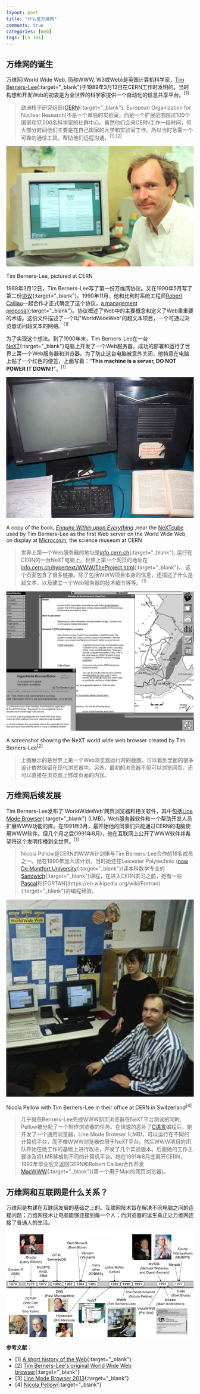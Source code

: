 ```yaml
---
layout: post
title: "什么是万维网"
comments: true
categories: [Web]
tags: [CS 101]
---
```


## 万维网的诞生

万维网(World Wide Web, 简称WWW, W3或Web)是英国计算机科学家，[Tim Berners-Lee](https://en.wikipedia.org/wiki/Tim_Berners-Lee){:target="_blank"}于1989年3月12日在CERN工作时发明的。当时构想和开发Web的初衷是为全世界的科学家提供一个自动化的信息共享平台。<sup>[1]</sup>
> 欧洲核子研究组织([CERN](https://en.wikipedia.org/wiki/CERN){:target="_blank"}, European Organization for Nuclear Research)不是一个单独的实验室，而是一个扩展范围超过100个国家和17,000名科学家的社群中心。虽然他们会来CERN工作一段时间，但大部分时间他们主要是在自己国家的大学和实验室工作。所以当时急需一个可靠的通信工具，帮助他们远程沟通。<sup>[1],[2]</sup>

![](/assets/images/9407011_31-A4-at-144-dpi.jpg "Tim Berners-Lee, pictured at CERN")
<figcaption>Tim Berners-Lee, pictured at CERN</figcaption>

1989年3月12日，Tim Berners-Lee写了第一份万维网协议。又在1990年5月写了第二份[协议](http://cds.cern.ch/record/369245/files/dd-89-001.pdf){:target="_blank"}。1990年11月，他和比利时系统工程师[Robert Cailiau](https://en.wikipedia.org/wiki/Robert_Cailliau)一起合作才正式确定了这个协议，[a management proposal](http://cds.cern.ch/record/2639699/files/Proposal_Nov-1990.pdf){:target="_blank"}。协议概述了Web中的主要概念和定义了Web里重要的术语。这份文件描述了一个叫"WorldWideWeb"的超文本项目，一个可通过浏览器访问超文本的网络。<sup>[1]</sup>

为了实现这个想法。到了1990年末，Tim Berners-Lee在一台[NeXT](https://en.wikipedia.org/wiki/NeXT_Computer){:target="_blank"}电脑上开发了一个Web服务器，成功的部署和运行了世界上第一个Web服务器和浏览器。为了防止这台电脑被意外关闭，他特意在电脑上贴了一个红色的便签，上面写着：“**This machine is a server, DO NOT POWER IT DOWN!!**”。<sup>[1]</sup>

![](/assets/images/1280px-First_Web_Server.jpg)

<figcaption>A copy of the book, <i><a href="https://en.wikipedia.org/wiki/Enquire_Within_upon_Everything" target="_blank">Enquire Within upon Everything</a></i> ,near the <a href="https://en.wikipedia.org/wiki/NeXTcube" target="_blank">NeXTcube</a> used by Tim Berners-Lee as the first Web server on the World Wide Web, on display at <a href='https://en.wikipedia.org/wiki/Microcosm_(CERN) target="_blank"'>Microcosm</a>, the science museum at CERN</figcaption>

>世界上第一个Web服务器的地址是[info.cern.ch](http://info.cern.ch/){:target="_blank"}, 运行在CERN的一台NeXT电脑上。世界上第一个网页的地址在[info.cern.ch/hypertext/WWW/TheProject.html](http://info.cern.ch/hypertext/WWW/TheProject.html){:target="_blank"}。
这个页面包含了很多链接。除了包括WWW项目本身的信息，还描述了什么是超文本，以及建立一个Web服务器的技术细节等等。<sup>[1]</sup>

![](/assets/images/9001001_01-A4-at-144-dpi.jpg)
<figcaption>A screenshot showing the NeXT world wide web browser created by Tim Berners-Lee<sup>[2]</sup></figcaption>

>上图展示的是世界上第一个Web浏览器运行时的截图，可以看到里面的很多设计依然保留在现代浏览器中。另外，最初的浏览器不但可以浏览网页，还可以直接在浏览器上修改页面的内容。

## 万维网后续发展

Tim Berners-Lee发布了'WorldWideWeb'网页浏览器和相关软件，其中包括[Line Mode Browser](http://line-mode.cern.ch){:target="_blank"} (LMB)，Web服务器软件和一个帮助开发人员扩展WWW功能的库。在1991年3月，最开始他的同事们只能通过CERN的电脑使用WWW软件。但几个月之后(1991年8月)，他在互联网上公开了WWW软件并希望将这个发明传播到全世界。<sup>[1]</sup>

>Nicola Pellow是CERN的WWW计划里与Tim Berners-Lee合作的19名成员之一。她在1990年加入该计划，当时她还在Leicester Polytechnic ([now De Montfort University](https://en.wikipedia.org/wiki/De_Montfort_University){:target="_blank"})读本科数学专业的[Sandwich](https://en.wikipedia.org/wiki/Sandwich_degree){:target="_blank"}课程，在进入CERN实习之前，她有一些[Pascal](https://en.wikipedia.org/wiki/Pascal_(programming_language))和[FORTAN](https://en.wikipedia.org/wiki/Fortran){:target="_blank"}的编程经验。

![](/assets/images/nicola-and-tim.jpeg)
<figcaption>Nicola Pellow with Tim Berners-Lee in their office at CERN in Switzerland<sup>[4]</sup></figcaption>

>几乎就在Berners-Lee完成WWW网页浏览器在NeXT平台测试的同时, Pellow被分配了一个制作浏览器的任务。在快速的恶补了[C语言](https://en.wikipedia.org/wiki/C_(programming_language){:target="_blank"})编程后，她开发了一个通用浏览器，Line Mode Browser (LMB)，可以运行在不同的计算机平台，而不像WWW浏览器仅限于NeXT平台。然后WWW项目的团队开始在她工作的基础上进行改进，开发了几个实验版本。后面她的工作主要涉及将LMB移植到不同的计算机平台。她在1991年8月底离开CERN，1992年毕业后又返回GERN和Robert Cailiau合作开发[MacWWW](https://en.wikipedia.org/wiki/MacWWW){:target="_blank"}(第一个用于Mac的网页浏览器)。



## 万维网和互联网是什么关系？

万维网是构建在互联网发展的基础之上的。互联网技术旨在解决不同电脑之间的连接问题；万维网技术让电脑能够连接到每一个人；而浏览器的诞生真正让万维网连接了普通人的生活。

![](./assets/images/couchconfnycintrotodocumentdatabases-11-728.jpg)

**参考文献：**

- [1] [A short history of the Web](https://home.cern/science/computing/birth-web/short-history-web){:target="_blank"}
- [2] [Tim Berners-Lee's original World Wide Web browser](http://info.cern.ch/NextBrowser.html){:target="_blank"}
- [3] [Line Mode Browser 2013](http://line-mode.cern.ch){:target="_blank"}
- [4] [Nicola Pellow](https://en.wikipedia.org/wiki/Nicola_Pellow){:target="_blank"}